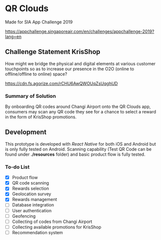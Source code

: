# QR Clouds

Made for SIA App Challenge 2019

https://appchallenge.singaporeair.com/en/challenges/appchallenge-2019?lang=en

## Challenge Statement KrisShop

How might we bridge the physical and digital elements at various customer touchpoints so as to increase our presence in the O2O (online to offline/offline to online) space?

https://cdn.fs.agorize.com/rCHU6AwQWOUqZsUqghUD

### Summary of Solution

By onboarding QR codes around Changi Airport onto the QR Clouds app, consumers may scan any QR code they see for a chance to select a reward in the form of KrisShop promotions.

## Development

This prototype is developed with *React Native* for both iOS and Android but is only fully tested on Android. Scanning capability (Test QR Code can be found under **./resources** folder) and basic product flow is fully tested. 

### To-do List

- [x] Product flow
- [x] QR code scanning
- [x] Rewards selection
- [x] Geolocation survey
- [x] Rewards management
- [ ] Database integration
- [ ] User authentication
- [ ] Geofencing
- [ ] Collecting of codes from Changi Airport
- [ ] Collecting available promotions for KrisShop
- [ ] Recommendation system
